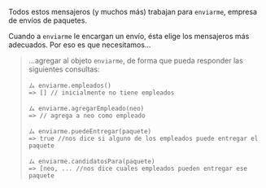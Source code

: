Todos estos mensajeros (y muchos más) trabajan para `enviarme`, empresa de envíos de paquetes. 

Cuando a `enviarme` le encargan un envío, ésta elige los mensajeros más adecuados. Por eso es que necesitamos...

> ...agregar al objeto `enviarme`, de forma que pueda responder las siguientes consultas: 
> 
> ```wollok
> ム enviarme.empleados()
> => [] // inicialmente no tiene empleados
>
> ム enviarme.agregarEmpleado(neo)
> => // agrega a neo como empleado
>
> ム enviarme.puedeEntregar(paquete) 
> => true //nos dice si alguno de los empleados puede entregar el paquete
>
> ム enviarme.candidatosPara(paquete) 
> => [neo, ... //nos dice cuales empleados pueden entregar ese paquete
> ```

